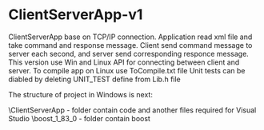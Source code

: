 # ClientServerApp-v1
ClientServerApp base on TCP/IP connection. Application read xml file and take command and response message. 
Client send command message to server each second, and server send corresponding responce message.
This version use Win and Linux API for connecting between client and server. To compile app on Linux use ToCompile.txt file
Unit tests can be diabled by deleting UNIT_TEST define from Lib.h file

The structure of project in Windows is next:

\ClientServerApp - folder contain code and another files required for Visual Studio
	\boost_1_83_0 - folder contain boost

